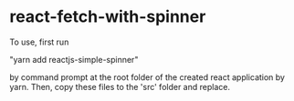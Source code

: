 # react-fetch-with-spinner

To use, first run 

  "yarn add reactjs-simple-spinner"
  
by command prompt at the root folder of the created react application by yarn. Then, copy these files to the 'src' folder and replace.


